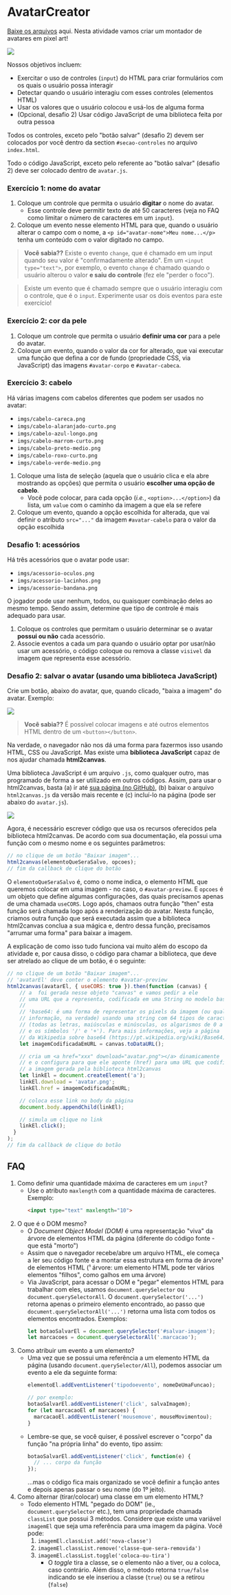 # AvatarCreator

[Baixe os arquivos](https://github.com/fegemo/cefet-front-end-avatar/archive/main.zip)
aqui. Nesta atividade vamos criar um montador de avatares em pixel art!

![](docs/resultado-final.png)

Nossos objetivos incluem:

- Exercitar o uso de controles (`input`) do HTML para criar
formulários com os quais o usuário possa interagir
- Detectar quando o usuário interagiu com esses controles (elementos HTML)
- Usar os valores que o usuário colocou e usá-los de alguma forma
- (Opcional, desafio 2) Usar código JavaScript de uma biblioteca feita
  por outra pessoa

Todos os controles, exceto pelo "botão salvar" (desafio 2) devem ser
colocados por você dentro da section `#secao-controles` no arquivo `index.html`.

Todo o código JavaScript, exceto pelo referente ao "botão salvar" (desafio 2)
deve ser colocado dentro de `avatar.js`.

### Exercício 1: nome do avatar

1. Coloque um controle que permita o usuário **digitar** o nome do avatar.
   - Esse controle deve permitir texto de até 50 caracteres (veja no FAQ
     como limitar o número de caracteres em um `input`).
1. Coloque um evento nesse elemento HTML para que, quando o usuário alterar o
   campo com o nome, a `<p id="avatar-nome">Meu nome...</p>` tenha um
   conteúdo com o valor digitado no campo.

> **Você sabia??**
> Existe o evento `change`, que é chamado em um input quando seu valor é
> "confirmadamente alterado". Em um `<input type="text">`, por exemplo,
> o evento `change` é chamado quando o usuário alterou o valor **e saiu do**
> **controle** (fez ele "perder o foco").

> Existe um evento que é chamado sempre que o usuário interagiu com o controle,
> que é o `input`. Experimente usar os dois eventos para este exercício!

### Exercício 2: cor da pele

1. Coloque um controle que permita o usuário **definir uma cor** para a
   pele do avatar.
1. Coloque um evento, quando o valor da cor for alterado, que vai executar uma
   função que defina a cor de fundo (propriedade CSS, via JavaScript)
   das imagens `#avatar-corpo` e `#avatar-cabeca`.

### Exercício 3: cabelo

Há várias imagens com cabelos diferentes que podem ser usados no avatar:

- `imgs/cabelo-careca.png`
- `imgs/cabelo-alaranjado-curto.png`
- `imgs/cabelo-azul-longo.png`
- `imgs/cabelo-marrom-curto.png`
- `imgs/cabelo-preto-medio.png`
- `imgs/cabelo-roxo-curto.png`
- `imgs/cabelo-verde-medio.png`


1. Coloque uma lista de seleção (aquela que o usuário clica e ela abre
   mostrando as opções) que permita o usuário **escolher uma opção de cabelo**.
   - Você pode colocar, para cada opção (_i.e._, `<option>...</option>`)
     da lista, um `value` com o caminho da imagem a que ela se refere
1. Coloque um evento, quando a opção escolhida for alterada, que vai
   definir o atributo `src="..."` da imagem `#avatar-cabelo` para o valor
   da opção escolhida

<!-- ### Desafio 1: expressão facial

Há três imagens com expressões faciais (olhos, sobrancelhas, nariz e boca):

- `imgs/expressao-marota.png`
- `imgs/expressao-chatao.png`
- `imgs/expressao-pessoa-invisivel.png`

1. Use controles de "radio" com os quais o usuário pode escolher apenas
   uma opção -->

### Desafio 1: acessórios

Há três acessórios que o avatar pode usar:

- `imgs/acessorio-oculos.png`
- `imgs/acessorio-lacinhos.png`
- `imgs/acessorio-bandana.png`

O jogador pode usar nenhum, todos, ou quaisquer combinação deles ao mesmo
tempo. Sendo assim, determine que tipo de controle é mais adequado para usar.

1. Coloque os controles que permitam o usuário determinar se o avatar **possui
   ou não** cada acessório.
1. Associe eventos a cada um para quando o usuário optar por usar/não usar
   um acessório, o código coloque ou remova a classe `visivel` da imagem
   que representa esse acessório.

### Desafio 2: salvar o avatar (usando uma biblioteca JavaScript)

Crie um botão, abaixo do avatar, que, quando clicado, "baixa a imagem"
do avatar. Exemplo:

![](docs/botao-exemplo.png)

> **Você sabia??**
> É possível colocar imagens e até outros
> elementos HTML dentro de um `<button></button>`.

Na verdade, o navegador não nos dá uma forma para fazermos isso usando HTML,
CSS ou JavaScript. Mas existe uma **biblioteca JavaScript** capaz de
nos ajudar chamada **html2canvas**.

Uma biblioteca JavaScript é um arquivo `.js`, como qualquer outro, mas
programado de forma a ser utilizado em outros códigos. Assim, para usar o
html2canvas, basta (a) ir até [sua página (no GitHub)][html2canvas], (b)
baixar o arquivo `html2canvas.js` da versão mais recente e (c) incluí-lo
na página (pode ser abaixo do `avatar.js`).

![](docs/baixando-html2canvas.png)

Agora, é necessário escrever código que usa os recursos oferecidos pela
biblioteca html2canvas. De acordo com sua documentação, ela possui uma função
com o mesmo nome e os seguintes parâmetros:

```js
// no clique de um botão "Baixar imagem"...
html2canvas(elementoQueSeraSalvo, opcoes);
// fim da callback de clique do botão
```

O `elementoQueSeraSalvo` é, como o nome indica, o elemento HTML que queremos
colocar em uma imagem - no caso, o `#avatar-preview`. E `opcoes` é um
objeto que define algumas configurações, das quais precisamos apenas de uma
chamada `useCORS`. Logo após, chamaos outra função "then" esta função será chamada
logo após a renderização do avatar. Nesta função, criamos outra função que será executada assim
que a biblioteca html2canvas conclua a sua mágica e, dentro dessa função,
precisamos "arrumar uma forma" para baixar a imagem.

A explicação de como isso tudo funciona vai muito além do escopo da
atividade e, por causa disso, o código para chamar a biblioteca, que deve
ser atrelado ao clique de um botão, é o seguinte:

```js
// no clique de um botão "Baixar imagem"...
// 'avatarEl' deve conter o elemento #avatar-preview
html2canvas(avatarEl, { useCORS: true }).then(function (canvas) {
    // a  foi gerada nesse objeto "canvas" e vamos pedir a ele
    // uma URL que a representa, codificada em uma String no modelo base64¹
    //
    // ¹base64: é uma forma de representar os pixels da imagem (ou qualquer
    // informação, na verdade) usando uma string com 64 tipos de caracteres
    // (todas as letras, maiúsculas e minúsculas, os algarismos de 0 a 9
    // e os símbolos '/' e '+'). Para mais informações, veja a página
    // da Wikipedia sobre base64 (https://pt.wikipedia.org/wiki/Base64)
    let imagemCodificadaEmURL = canvas.toDataURL();

    // cria um <a href="xxx" download="avatar.png"></a> dinamicamente
    // e o configura para que ele aponte (href) para uma URL que codifica
    // a imagem gerada pela biblioteca html2canvas
    let linkEl = document.createElement('a');
    linkEl.download = 'avatar.png';
    linkEl.href = imagemCodificadaEmURL;

    // coloca esse link no body da página
    document.body.appendChild(linkEl);

    // simula um clique no link
    linkEl.click();
  }
);
// fim da callback de clique do botão
```

## FAQ

1. Como definir uma quantidade máxima de caracteres em um `input`?
   - Use o atributo `maxlength` com a quantidade máxima de caracteres. Exemplo:
     ```html
     <input type="text" maxlength="10">
     ```
1. O que é o DOM mesmo?
   - O _Document Object Model (DOM)_ é uma representação "viva" da árvore de
     elementos HTML da página (diferente do código fonte - que está "morto")
   - Assim que o navegador recebe/abre um arquivo HTML, ele começa a ler seu
     código fonte e a montar essa estrutura em forma de árvore¹ de elementos
     HTML (¹ árvore: um elemento HTML pode ter vários elementos "filhos",
     como galhos em uma árvore)
   - Via JavaScript, para acessar o DOM e "pegar" elementos HTML para trabalhar
     com eles, usamos `document.querySelector` ou `document.querySelectorAll`.
     O `document.querySelector('...')` retorna apenas o primeiro elemento
     encontrado, ao passo que `document.querySelectorAll('...')` retorna uma
     lista com todos os elementos encontrados. Exemplos:
     ```js
     let botaoSalvarEl = document.querySelector('#salvar-imagem');
     let marcacoes = document.querySelectorAll('.marcacao');
     ```
1. Como atribuir um evento a um elemento?
   - Uma vez que se possui uma referência a um elemento HTML da página
     (usando `document.querySelector/All`), podemos associar um evento a ele
     da seguinte forma:
     ```js
     elementoEl.addEventListener('tipodoevento', nomeDeUmaFuncao);

     // por exemplo:
     botaoSalvarEl.addEventListener('click', salvaImagem);
     for (let marcacaoEl of marcacoes) {
       marcacaoEl.addEventListener('mousemove', mouseMovimentou);
     }
     ```
   - Lembre-se que, se você quiser, é possível escrever o "corpo" da função
     "na própria linha" do evento, tipo assim:
     ```js
     botaoSalvarEl.addEventListener('click', function(e) {
       // ... corpo da função
     });
     ```
     ...mas o código fica mais organizado se você definir a função antes e
     depois apenas passar o seu nome (do 1º jeito).     
1. Como alternar (tirar/colocar) uma classe em um elemento HTML?
   - Todo elemento HTML "pegado do DOM" (ie., `document.querySelector` etc.),
     tem uma propriedade chamada `classList` que possui 3 métodos. Considere
     que existe uma variável `imagemEl` que seja uma referência para uma imagem
     da página. Você pode:
     1. `imagemEl.classList.add('nova-classe')`
     1. `imagemEl.classList.remove('classe-que-sera-removida')`
     1. `imagemEl.classList.toggle('coloca-ou-tira')`
        - O _toggle_ tira a classe, se o elemento não a tiver, ou a coloca,
          caso contrário. Além disso, o método retorna `true/false` indicando
          se ele inseriou a classe (`true`) ou se a retirou (`false`)


[html2canvas]: https://github.com/niklasvh/html2canvas/releases
